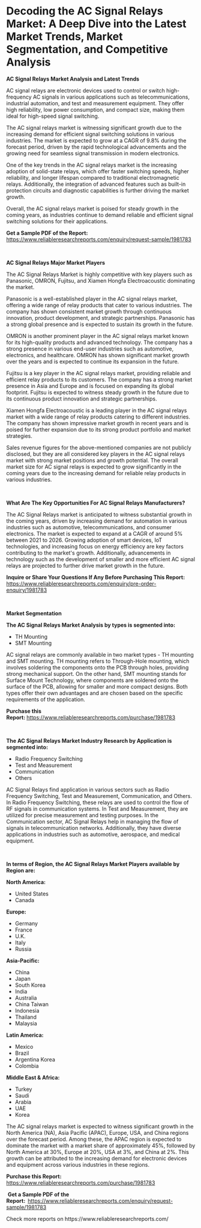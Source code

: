 <p><h1>Decoding the AC Signal Relays Market: A Deep Dive into the Latest Market Trends, Market Segmentation, and Competitive Analysis</h1></p><p><strong>AC Signal Relays Market Analysis and Latest Trends</strong></p>
<p><p>AC signal relays are electronic devices used to control or switch high-frequency AC signals in various applications such as telecommunications, industrial automation, and test and measurement equipment. They offer high reliability, low power consumption, and compact size, making them ideal for high-speed signal switching.</p><p>The AC signal relays market is witnessing significant growth due to the increasing demand for efficient signal switching solutions in various industries. The market is expected to grow at a CAGR of 9.8% during the forecast period, driven by the rapid technological advancements and the growing need for seamless signal transmission in modern electronics.</p><p>One of the key trends in the AC signal relays market is the increasing adoption of solid-state relays, which offer faster switching speeds, higher reliability, and longer lifespan compared to traditional electromagnetic relays. Additionally, the integration of advanced features such as built-in protection circuits and diagnostic capabilities is further driving the market growth.</p><p>Overall, the AC signal relays market is poised for steady growth in the coming years, as industries continue to demand reliable and efficient signal switching solutions for their applications.</p></p>
<p><strong>Get a Sample PDF of the Report:&nbsp;</strong> <a href="https://www.reliableresearchreports.com/enquiry/request-sample/1981783">https://www.reliableresearchreports.com/enquiry/request-sample/1981783</a></p>
<p>&nbsp;</p>
<p><strong>AC Signal Relays Major Market Players</strong></p>
<p><p>The AC Signal Relays Market is highly competitive with key players such as Panasonic, OMRON, Fujitsu, and Xiamen Hongfa Electroacoustic dominating the market. </p><p>Panasonic is a well-established player in the AC signal relays market, offering a wide range of relay products that cater to various industries. The company has shown consistent market growth through continuous innovation, product development, and strategic partnerships. Panasonic has a strong global presence and is expected to sustain its growth in the future.</p><p>OMRON is another prominent player in the AC signal relays market known for its high-quality products and advanced technology. The company has a strong presence in various end-user industries such as automotive, electronics, and healthcare. OMRON has shown significant market growth over the years and is expected to continue its expansion in the future.</p><p>Fujitsu is a key player in the AC signal relays market, providing reliable and efficient relay products to its customers. The company has a strong market presence in Asia and Europe and is focused on expanding its global footprint. Fujitsu is expected to witness steady growth in the future due to its continuous product innovation and strategic partnerships.</p><p>Xiamen Hongfa Electroacoustic is a leading player in the AC signal relays market with a wide range of relay products catering to different industries. The company has shown impressive market growth in recent years and is poised for further expansion due to its strong product portfolio and market strategies.</p><p>Sales revenue figures for the above-mentioned companies are not publicly disclosed, but they are all considered key players in the AC signal relays market with strong market positions and growth potential. The overall market size for AC signal relays is expected to grow significantly in the coming years due to the increasing demand for reliable relay products in various industries.</p></p>
<p>&nbsp;</p>
<p><strong>What Are The Key Opportunities For AC Signal Relays Manufacturers?</strong></p>
<p><p>The AC Signal Relays market is anticipated to witness substantial growth in the coming years, driven by increasing demand for automation in various industries such as automotive, telecommunications, and consumer electronics. The market is expected to expand at a CAGR of around 5% between 2021 to 2026. Growing adoption of smart devices, IoT technologies, and increasing focus on energy efficiency are key factors contributing to the market's growth. Additionally, advancements in technology such as the development of smaller and more efficient AC signal relays are projected to further drive market growth in the future.</p></p>
<p><strong>Inquire or Share Your Questions If Any Before Purchasing This Report:</strong> <a href="https://www.reliableresearchreports.com/enquiry/pre-order-enquiry/1981783">https://www.reliableresearchreports.com/enquiry/pre-order-enquiry/1981783</a></p>
<p>&nbsp;</p>
<p><strong>Market Segmentation</strong></p>
<p><strong>The AC Signal Relays Market Analysis by types is segmented into:</strong></p>
<p><ul><li>TH Mounting</li><li>SMT Mounting</li></ul></p>
<p><p>AC signal relays are commonly available in two market types - TH mounting and SMT mounting. TH mounting refers to Through-Hole mounting, which involves soldering the components onto the PCB through holes, providing strong mechanical support. On the other hand, SMT mounting stands for Surface Mount Technology, where components are soldered onto the surface of the PCB, allowing for smaller and more compact designs. Both types offer their own advantages and are chosen based on the specific requirements of the application.</p></p>
<p><strong>Purchase this Report:&nbsp;</strong><a href="https://www.reliableresearchreports.com/purchase/1981783">https://www.reliableresearchreports.com/purchase/1981783</a></p>
<p>&nbsp;</p>
<p><strong>The AC Signal Relays Market Industry Research by Application is segmented into:</strong></p>
<p><ul><li>Radio Frequency Switching</li><li>Test and Measurement</li><li>Communication</li><li>Others</li></ul></p>
<p><p>AC Signal Relays find application in various sectors such as Radio Frequency Switching, Test and Measurement, Communication, and Others. In Radio Frequency Switching, these relays are used to control the flow of RF signals in communication systems. In Test and Measurement, they are utilized for precise measurement and testing purposes. In the Communication sector, AC Signal Relays help in managing the flow of signals in telecommunication networks. Additionally, they have diverse applications in industries such as automotive, aerospace, and medical equipment.</p></p>
<p>&nbsp;</p>
<p><strong>In terms of Region, the AC Signal Relays Market Players available by Region are:</strong></p>
<p>
    <p> <strong> North America: </strong>
        <ul>
            <li>United States</li>
            <li>Canada</li>
        </ul>
        </p> 
    <p> <strong> Europe: </strong>
        <ul>
            <li>Germany</li>
            <li>France</li>
            <li>U.K.</li>
            <li>Italy</li>
            <li>Russia</li>
        </ul>
        </p> 
    <p> <strong> Asia-Pacific: </strong>
        <ul>
            <li>China</li>
            <li>Japan</li>
            <li>South Korea</li>
            <li>India</li>
            <li>Australia</li>
            <li>China Taiwan</li>
            <li>Indonesia</li>
            <li>Thailand</li>
            <li>Malaysia</li>
        </ul>
        </p> 
    <p> <strong> Latin America: </strong>
        <ul>
            <li>Mexico</li>
            <li>Brazil</li>
            <li>Argentina Korea</li>
            <li>Colombia</li>
        </ul>
        </p> 
    <p> <strong> Middle East & Africa: </strong>
        <ul>
            <li>Turkey</li>
            <li>Saudi</li>
            <li>Arabia</li>
            <li>UAE</li>
            <li>Korea</li>
        </ul>
    </p>
    </p>
<p><p>The AC signal relays market is expected to witness significant growth in the North America (NA), Asia Pacific (APAC), Europe, USA, and China regions over the forecast period. Among these, the APAC region is expected to dominate the market with a market share of approximately 45%, followed by North America at 30%, Europe at 20%, USA at 3%, and China at 2%. This growth can be attributed to the increasing demand for electronic devices and equipment across various industries in these regions.</p></p>
<p><strong>Purchase this Report: </strong><a href="https://www.reliableresearchreports.com/purchase/1981783">https://www.reliableresearchreports.com/purchase/1981783</a></p>
<p>&nbsp;<strong>Get a Sample PDF of the Report:&nbsp;&nbsp;</strong><a href="https://www.reliableresearchreports.com/enquiry/request-sample/1981783">https://www.reliableresearchreports.com/enquiry/request-sample/1981783</a></p>
<p><strong></strong></p>
<p>Check more reports on https://www.reliableresearchreports.com/</p>